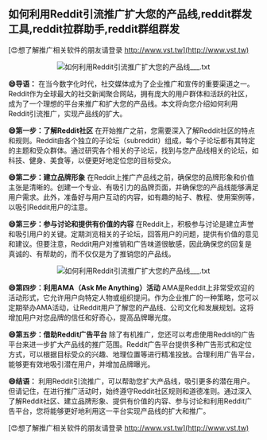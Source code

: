 ## **如何利用Reddit引流推广扩大您的产品线,reddit群发工具,reddit拉群助手,reddit群组群发**

[😍想了解推广相关软件的朋友请登录 http://www.vst.tw](http://www.vst.tw)

 <center><img src="https://vst.tw/MP4/tuiguang/png/6.png" alt="如何利用Reddit引流推广扩大您的产品线___.txt"></center>

**😄导语：**
在当今数字化时代，社交媒体成为了企业推广和宣传的重要渠道之一。Reddit作为全球最大的社交新闻聚合网站，拥有庞大的用户群体和活跃的社区，成为了一个理想的平台来推广和扩大您的产品线。本文将向您介绍如何利用Reddit引流推广，实现产品线的扩大。

**😄第一步：了解Reddit社区**
在开始推广之前，您需要深入了解Reddit社区的特点和规则。Reddit由各个独立的子论坛（subreddit）组成，每个子论坛都有其特定的主题和受众群体。通过研究各个相关的子论坛，找到与您产品线相关的论坛，如科技、健身、美食等，以便更好地定位您的目标受众。

**😄第二步：建立品牌形象**
在Reddit上推广产品线之前，确保您的品牌形象和价值主张是清晰的。创建一个专业、有吸引力的品牌页面，并确保您的产品线能够满足用户需求。此外，准备好与用户互动的内容，如有趣的帖子、教程、使用案例等，以吸引Reddit用户的注意。

**😄第三步：参与讨论和提供有价值的内容**
在Reddit上，积极参与讨论是建立声誉和吸引用户的关键。定期浏览相关的子论坛，回答用户的问题，提供有价值的意见和建议。但要注意，Reddit用户对推销和广告味道很敏感，因此确保您的回复是真诚的、有帮助的，而不仅仅是为了推销您的产品线。

 <center><img src="https://vst.tw/MP4/tuiguang/png/0.png" alt="如何利用Reddit引流推广扩大您的产品线___.txt"></center>

**😄第四步：利用AMA（Ask Me Anything）活动**
AMA是Reddit上非常受欢迎的活动形式，它允许用户向特定人物或组织提问。作为企业推广的一种策略，您可以定期举办AMA活动，让Reddit用户了解您的产品线、公司文化和发展规划。这将增加用户对您品牌的信任和好奇心，提高品牌曝光度。

**😄第五步：借助Reddit广告平台**
除了有机推广，您还可以考虑使用Reddit的广告平台来进一步扩大产品线的推广范围。Reddit广告平台提供多种广告形式和定位方式，可以根据目标受众的兴趣、地理位置等进行精准投放。合理利用广告平台，能够更有效地吸引潜在用户，并增加品牌曝光。

**😄结语：**
利用Reddit引流推广，可以帮助您扩大产品线，吸引更多的潜在用户。但请记住，在进行推广活动时，始终遵守Reddit社区规则和道德准则。通过深入了解Reddit社区、建立品牌形象、提供有价值的内容、参与讨论和利用Reddit广告平台，您将能够更好地利用这一平台实现产品线的扩大和推广。

[😍想了解推广相关软件的朋友请登录 http://www.vst.tw](http://www.vst.tw)



